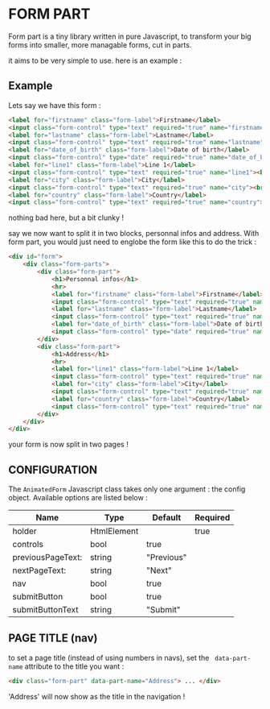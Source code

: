 # FORM PART
Form part is a tiny library written in pure Javascript, to transform your big forms into smaller, more managable forms, cut in parts.

it aims to be very simple to use. here is an example :

## Example
Lets say we have this form :

```html
<label for="firstname" class="form-label">Firstname</label>
<input class="form-control" type="text" required="true" name="firstname"><br>
<label for="lastname" class="form-label">Lastname</label>
<input class="form-control" type="text" required="true" name="lastname"><br>
<label for="date_of_birth" class="form-label">Date of birth</label>
<input class="form-control" type="date" required="true" name="date_of_birth"><br>
<label for="line1" class="form-label">Line 1</label>
<input class="form-control" type="text" required="true" name="line1"><br>
<label for="city" class="form-label">City</label>
<input class="form-control" type="text" required="true" name="city"><br>
<label for="country" class="form-label">Country</label>
<input class="form-control" type="text" required="true" name="country"><br>
```

nothing bad here, but a bit clunky !

say we now want to split it in two blocks, personnal infos and address. With form part, you would just need to englobe the form like this to do the trick :

```html
<div id="form">
    <div class="form-parts">
        <div class="form-part">
            <h1>Personnal infos</h1>
            <hr>
            <label for="firstname" class="form-label">Firstname</label>
            <input class="form-control" type="text" required="true" name="firstname"><br>
            <label for="lastname" class="form-label">Lastname</label>
            <input class="form-control" type="text" required="true" name="lastname"><br>
            <label for="date_of_birth" class="form-label">Date of birth</label>
            <input class="form-control" type="date" required="true" name="date_of_birth"><br>
        </div>
        <div class="form-part">
            <h1>Address</h1>
            <hr>
            <label for="line1" class="form-label">Line 1</label>
            <input class="form-control" type="text" required="true" name="line1"><br>
            <label for="city" class="form-label">City</label>
            <input class="form-control" type="text" required="true" name="city"><br>
            <label for="country" class="form-label">Country</label>
            <input class="form-control" type="text" required="true" name="country"><br>
        </div>
    </div>
</div>
```

your form is now split in two pages !

## CONFIGURATION

The `AnimatedForm` Javascript class takes only one argument : the config object.
Available options are listed below :

| Name              | Type          | Default           | Required  |
|-------------------|---------------|-------------------|-----------|
| holder            | HtmlElement   |                   | true      |
| controls          | bool          | true              |           |
| previousPageText: | string        | "Previous"        |           |
| nextPageText:     | string        | "Next"            |           |
| nav               | bool          | true              |           |
| submitButton      | bool          | true              |           |
| submitButtonText  | string        | "Submit"          |           |

## PAGE TITLE (nav)
to set a page title (instead of using numbers in navs), set the ` data-part-name` attribute to the title you want :

```html
<div class="form-part" data-part-name="Address"> ... </div>
```

'Address' will now show as the title in the navigation !